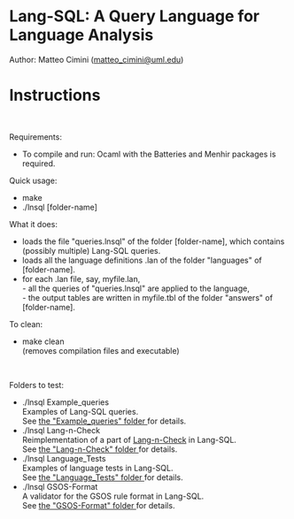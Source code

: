 # Lang-SQL: A Query Language for Language Analysis 

Author: Matteo Cimini (matteo_cimini@uml.edu)
	<br />
# <a name="instructions"></a>Instructions 
<br />

Requirements: 
<br />
<ul>
<li> To compile and run: Ocaml with the Batteries and Menhir packages is required.
</ul>

Quick usage: 
<br />
<ul>
<li> make 
<li> ./lnsql [folder-name]
</ul>

What it does:  <br />
<ul>
<li> loads the file "queries.lnsql" of the folder [folder-name], which contains (possibly multiple) Lang-SQL queries. 
<li> loads all the language definitions .lan of the folder "languages" of [folder-name]. 
<li> for each .lan file, say, myfile.lan, 
	<br /> - all the queries of "queries.lnsql" are applied to the language,  
	<br /> - the output tables are written in myfile.tbl of the folder "answers" of [folder-name]. 
</ul>

To clean: <br />
<ul>
<li> make clean 
	<br /> (removes compilation files and executable) 
</ul>
<br />


Folders to test: 
<br />
<ul>
<li> ./lnsql Example_queries <br />
	Examples of Lang-SQL queries.  
	<br />See <a href="Example_queries/"> the "Example_queries" folder </a> for details. 
<li> ./lnsql Lang-n-Check <br />
	Reimplementation of a part of <a href="https://github.com/mcimini/TypeSoundnessCertifier">Lang-n-Check</a> in Lang-SQL.
	<br />See <a href="Lang-n-Check/"> the "Lang-n-Check" folder </a> for details. 
<li> ./lnsql Language_Tests <br /> 
	Examples of language tests in Lang-SQL.
	<br />See <a href="Language_Tests/"> the "Language_Tests" folder </a> for details. 
<li> ./lnsql GSOS-Format <br /> 
	A validator for the GSOS rule format in Lang-SQL.
	<br />See <a href="GSOS-Format/"> the "GSOS-Format" folder </a> for details. 
</ul> 






